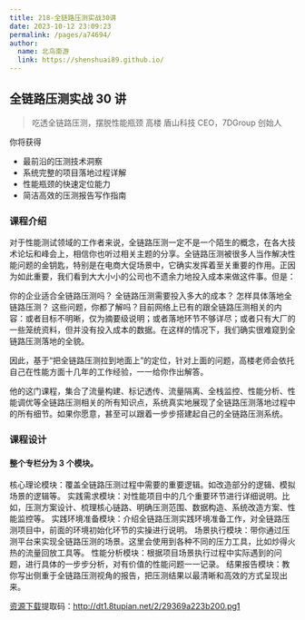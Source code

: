 ```yaml
---
title: 218-全链路压测实战30讲
date: 2023-10-12 23:09:23
permalink: /pages/a74694/
author: 
  name: 北鸟南游
  link: https://shenshuai89.github.io/
---
```

## 全链路压测实战 30 讲

> 吃透全链路压测，摆脱性能瓶颈
> 高楼  盾山科技 CEO，7DGroup 创始人

你将获得

- 最前沿的压测技术洞察
- 系统完整的项目落地过程详解
- 性能瓶颈的快速定位能力
- 简洁高效的压测报告写作指南

### 课程介绍

对于性能测试领域的工作者来说，全链路压测一定不是一个陌生的概念，在各大技术论坛和峰会上，相信你也听过相关主题的分享。全链路压测被很多人当作解决性能问题的金钥匙，特别是在电商大促场景中，它确实发挥着至关重要的作用。正因为如此重要，我们看到大大小小的公司也不遗余力地投入成本来做这件事。但是：

你的企业适合全链路压测吗？
全链路压测需要投入多大的成本？
怎样具体落地全链路压测？
这些问题，你都了解吗？目前网络上已有的跟全链路压测相关的内容：或者目标不明晰，仅为摘要级说明；或者落地环节不够详尽；或者只有大厂的一些笼统资料，但并没有投入成本的数据。在这样的情况下，我们确实很难窥到全链路压测落地的全貌。

因此，基于“把全链路压测拉到地面上”的定位，针对上面的问题，高楼老师会依托自己在性能方面十几年的工作经验，一一给你作出解答。

他的这门课程，集合了流量构建、标记透传、流量隔离、全栈监控、性能分析、性能调优等全链路压测相关的所有知识点，系统真实地展现了全链路压测落地过程中的所有细节。如果你愿意，甚至可以跟着一步步搭建起自己的全链路压测系统。

### 课程设计

#### 整个专栏分为 3 个模块。

核心理论模块：覆盖全链路压测过程中需要的重要逻辑。如改造部分的逻辑、模拟场景的逻辑等。
实践需求模块：对性能项目中的几个重要环节进行详细说明。比如，压测方案设计、梳理核心链路、明确压测范围、数据构造、系统改造方案、性能监控等。
实践环境准备模块：介绍全链路压测实践环境准备工作，对全链路压测项目中，前面的环境初始化环节的实操进行说明。
场景执行模块：带你通过压测平台来实现全链路压测的场景。这里会使用到各种不同的压力工具，比如炒得火热的流量回放工具等。
性能分析模块：根据项目场景执行过程中实际遇到的问题，进行具体的一步步分析，对有价值的性能问题一一记录。
结果报告模块：教你写出侧重于全链路压测视角的报告，把压测结果以最清晰和高效的方式呈现出来。

[资源下载](https://pan.baidu.com/s/1iDmdNFjhD7tyHTnbRxt8Gw)提取码：http://dt1.8tupian.net/2/29369a223b200.pg1
